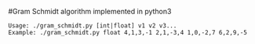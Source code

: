 #Gram Schmidt algorithm implemented in python3
```
Usage: ./gram_schmidt.py [int|float] v1 v2 v3...
Example: ./gram_schmidt.py float 4,1,3,-1 2,1,-3,4 1,0,-2,7 6,2,9,-5
```
